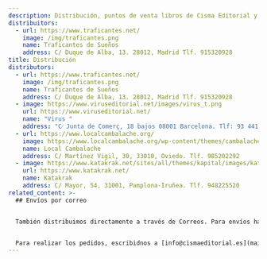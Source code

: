 ```yaml
---
description: Distribución, puntos de venta libros de Cisma Editorial y envíos por Correos.
distribuitors:
  - url: https://www.traficantes.net/
    image: /img/traficantes.png
    name: Traficantes de Sueños
    address: C/ Duque de Alba, 13. 28012, Madrid Tlf. 915320928
title: Distribución
distributors:
  - url: https://www.traficantes.net/
    image: /img/traficantes.png
    name: Traficantes de Sueños
    address: C/ Duque de Alba, 13. 28012, Madrid Tlf. 915320928
  - image: https://www.viruseditorial.net/images/virus_t.png
    url: https://www.viruseditorial.net/
    name: "Virus "
    address: "C⁄ Junta de Comerç, 18 bajos 08001 Barcelona. Tlf: 93 441 38 14"
  - url: https://www.localcambalache.org/
    image: https://www.localcambalache.org/wp-content/themes/cambalache/inc/logo.png
    name: Local Cambalache
    address: C/ Martínez Vigil, 30, 33010, Oviedo. Tlf. 985202292
  - image: https://www.katakrak.net/sites/all/themes/kapital/images/katakrak-logo-h.svg
    url: https://www.katakrak.net/
    name: Katakrak
    address: C/ Mayor, 54, 31001, Pamplona-Iruñea. Tlf. 948225520
related_content: >-
  ## Envíos por correo


  También distribuimos directamente a través de Correos. Para envíos hasta 500 gr. el **envío ordinario** cuesta **2 euros** y mediante **correo certificado** (la entrega se garantiza mediante la firma del destinatario) **4 euros**. A partir de 500 gr. el **envío ordinario** tiene un coste de **4 euros** y mediante **correo certificado 7 euros**. Los pagos se efectuarán mediante transferencia bancaria.


  Para realizar los pedidos, escribidnos a [info@cismaeditorial.es](mailto:info@cismaeditorial.es)
---
```

